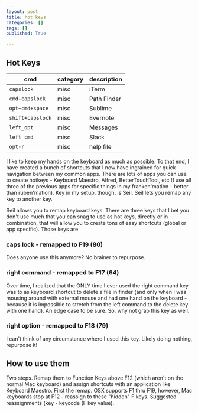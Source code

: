 ```yaml
---
layout: post
title: hot keys
categories: []
tags: []
published: True

---
```


## Hot Keys

|cmd | category | description|
|----|----|-----|
|`capslock` | misc | iTerm|
|`cmd+capslock` | misc | Path Finder|
|`opt+cmd+space` | misc | Sublime|
|`shift+capslock` | misc | Evernote|
|`left_opt` | misc | Messages|
|`left_cmd` | misc | Slack|
|`opt-r` | misc | help file|

I like to keep my hands on the keyboard as much as possible. To that end, I have created a bunch of shortcuts that I now have ingrained for quick navigation between my common apps. There are lots of apps you can use to create hotkeys - Keyboard Maestro, Alfred, BetterTouchTool, etc (I use all three of the previous apps for specific things in my franken'mation - better than ruben'mation). Key in my setup, though, is Seil. Seil lets you remap any key to another key.

Seil allows you to remap keyboard keys. There are three keys that I bet you don't use much that you can snag to use as hot keys, directly or in combination, that will allow you to create tons of easy shortcuts (global or app specific). Those keys are

### caps lock - remapped to F19 (80)
Does anyone use this anymore? No brainer to repurpose.

### right command - remapped to F17 (64)
Over time, I realized that the ONLY time I ever used the right command key was to as keyboard shortcut to delete a file in finder (and only when I was mousing around with external mouse and had one hand on the keyboard - because it is impossible to stretch from the left command to the delete key with one hand). An edge case to be sure. So, why not grab this key as well.

### right option - remapped to F18 (79)
I can't think of any circumstance where I used this key. Likely doing nothing, repurpose it!

## How to use them
Two steps. Remap them to Function Keys above F12 (which aren't on the normal Mac keyboard) and assign shortcuts with an application like Keyboard Maestro. First the remap. OSX supports F1 thru F19, however, Mac keyboards stop at F12 - reassign to these "hidden" F keys. Suggested reassignments (key - keycode (F key value).



